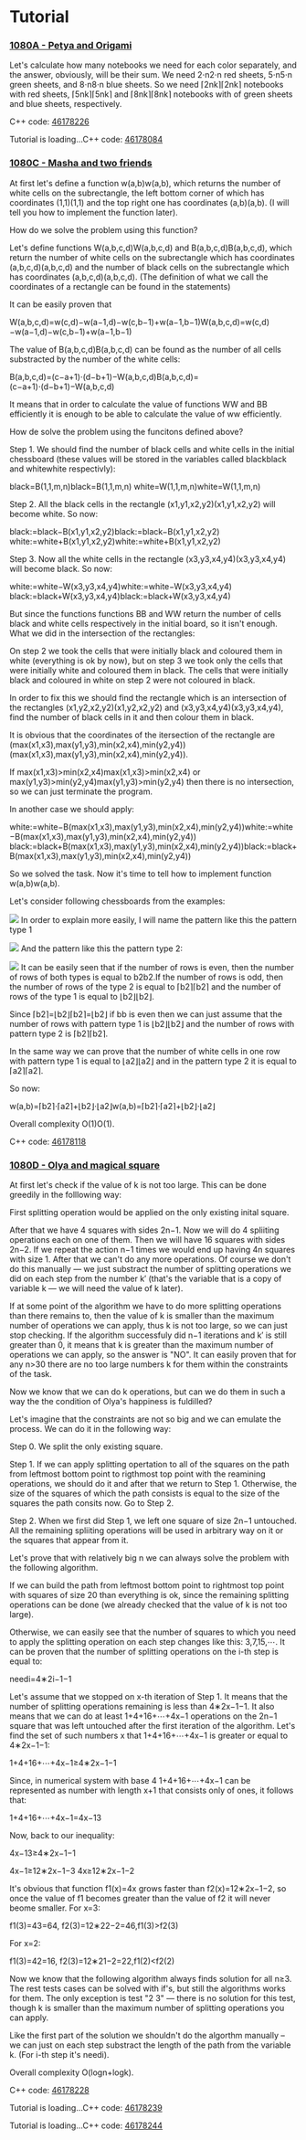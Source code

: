 # Tutorial


### [1080A - Petya and Origami](../problems/A._Petya_and_Origami.md "Codeforces Round 524 (Div. 2)")

Let's calculate how many notebooks we need for each color separately, and the answer, obviously, will be their sum. We need 2⋅n2⋅n red sheets, 5⋅n5⋅n green sheets, and 8⋅n8⋅n blue sheets. So we need ⌈2nk⌉⌈2nk⌉ notebooks with red sheets, ⌈5nk⌉⌈5nk⌉ and ⌈8nk⌉⌈8nk⌉ notebooks with of green sheets and blue sheets, respectively.

C++ code: [46178226](https://codeforces.com/contest/1080/submission/46178226 "Submission 46178226 by stanislav.bezkorovainyi")

 Tutorial is loading...C++ code: [46178084](https://codeforces.com/contest/1080/submission/46178084 "Submission 46178084 by stanislav.bezkorovainyi")

 
### [1080C - Masha and two friends](../problems/C._Masha_and_two_friends.md "Codeforces Round 524 (Div. 2)")

At first let's define a function w(a,b)w(a,b), which returns the number of white cells on the subrectangle, the left bottom corner of which has coordinates (1,1)(1,1) and the top right one has coordinates (a,b)(a,b). (I will tell you how to implement the function later).

How do we solve the problem using this function?

Let's define functions W(a,b,c,d)W(a,b,c,d) and B(a,b,c,d)B(a,b,c,d), which return the number of white cells on the subrectangle which has coordinates (a,b,c,d)(a,b,c,d) and the number of black cells on the subrectangle which has coordinates (a,b,c,d)(a,b,c,d). (The definition of what we call the coordinates of a rectangle can be found in the statements)

It can be easily proven that 

W(a,b,c,d)=w(c,d)−w(a−1,d)−w(c,b−1)+w(a−1,b−1)W(a,b,c,d)=w(c,d)−w(a−1,d)−w(c,b−1)+w(a−1,b−1)

The value of B(a,b,c,d)B(a,b,c,d) can be found as the number of all cells substracted by the number of the white cells: 

B(a,b,c,d)=(c−a+1)⋅(d−b+1)−W(a,b,c,d)B(a,b,c,d)=(c−a+1)⋅(d−b+1)−W(a,b,c,d)

It means that in order to calculate the value of functions WW and BB efficiently it is enough to be able to calculate the value of ww efficiently.

How de solve the problem using the funcitons defined above?

Step 1. We should find the number of black cells and white cells in the initial chessboard (these values will be stored in the variables called blackblack and whitewhite respectivly):

black=B(1,1,m,n)black=B(1,1,m,n) white=W(1,1,m,n)white=W(1,1,m,n)

Step 2. All the black cells in the rectangle (x1,y1,x2,y2)(x1,y1,x2,y2) will become white. So now:

black:=black−B(x1,y1,x2,y2)black:=black−B(x1,y1,x2,y2) white:=white+B(x1,y1,x2,y2)white:=white+B(x1,y1,x2,y2)

Step 3. Now all the white cells in the rectangle (x3,y3,x4,y4)(x3,y3,x4,y4) will become black. So now:

white:=white−W(x3,y3,x4,y4)white:=white−W(x3,y3,x4,y4) black:=black+W(x3,y3,x4,y4)black:=black+W(x3,y3,x4,y4)

But since the functions functions BB and WW return the number of cells black and white cells respectively in the initial board, so it isn't enough. What we did in the intersection of the rectangles:

On step 2 we took the cells that were initially black and coloured them in white (everything is ok by now), but on step 3 we took only the cells that were initially white and coloured them in black. The cells that were initially black and coloured in white on step 2 were not coloured in black. 

In order to fix this we should find the rectangle which is an intersection of the rectangles (x1,y2,x2,y2)(x1,y2,x2,y2) and (x3,y3,x4,y4)(x3,y3,x4,y4), find the number of black cells in it and then colour them in black.

It is obvious that the coordinates of the itersection of the rectangle are (max(x1,x3),max(y1,y3),min(x2,x4),min(y2,y4))(max(x1,x3),max(y1,y3),min(x2,x4),min(y2,y4)).

If max(x1,x3)>min(x2,x4)max(x1,x3)>min(x2,x4) or max(y1,y3)>min(y2,y4)max(y1,y3)>min(y2,y4) then there is no intersection, so we can just terminate the program.

In another case we should apply:

white:=white−B(max(x1,x3),max(y1,y3),min(x2,x4),min(y2,y4))white:=white−B(max(x1,x3),max(y1,y3),min(x2,x4),min(y2,y4)) black:=black+B(max(x1,x3),max(y1,y3),min(x2,x4),min(y2,y4))black:=black+B(max(x1,x3),max(y1,y3),min(x2,x4),min(y2,y4))

So we solved the task. Now it's time to tell how to implement function w(a,b)w(a,b).

Let's consider following chessboards from the examples:

 ![](images/1ba4cfbd6ddfa32b4c6dbb3143ca5dd4ef4213f8.png) In order to explain more easily, I will name the pattern like this the pattern type 1

 ![](images/f3317e6dff3d236fdde7a2be98772110af656c43.png) And the pattern like this the pattern type 2:

 ![](images/33f51dc6a3355a6bcf2d33e79f4f2d7cd27d70c2.png) It can be easily seen that if the number of rows is even, then the number of rows of both types is equal to b2b2.If the number of rows is odd, then the number of rows of the type 2 is equal to ⌈b2⌉⌈b2⌉ and the number of rows of the type 1 is equal to ⌊b2⌋⌊b2⌋. 

Since ⌈b2⌉=⌊b2⌋⌈b2⌉=⌊b2⌋ if bb is even then we can just assume that the number of rows with pattern type 1 is ⌊b2⌋⌊b2⌋ and the number of rows with pattern type 2 is ⌈b2⌉⌈b2⌉.

In the same way we can prove that the number of white cells in one row with pattern type 1 is equal to ⌊a2⌋⌊a2⌋ and in the pattern type 2 it is equal to ⌈a2⌉⌈a2⌉.

So now:

w(a,b)=⌈b2⌉⋅⌈a2⌉+⌊b2⌋⋅⌊a2⌋w(a,b)=⌈b2⌉⋅⌈a2⌉+⌊b2⌋⋅⌊a2⌋

Overall complexity O(1)O(1).

C++ code: [46178118](https://codeforces.com/contest/1080/submission/46178118 "Submission 46178118 by stanislav.bezkorovainyi")

 
### [1080D - Olya and magical square](../problems/D._Olya_and_magical_square.md "Codeforces Round 524 (Div. 2)")

At first let's check if the value of k is not too large. This can be done greedily in the folllowing way:

First splitting operation would be applied on the only existing inital square. 

After that we have 4 squares with sides 2n−1. Now we will do 4 spliiting operations each on one of them. Then we will have 16 squares with sides 2n−2. If we repeat the action n−1 times we would end up having 4n squares with size 1. After that we can't do any more operations. Of course we don't do this manually — we just substract the number of splitting operations we did on each step from the number k′ (that's the variable that is a copy of variable k — we will need the value of k later).

If at some point of the algorithm we have to do more splitting operations than there remains to, then the value of k is smaller than the maximum number of operations we can apply, thus k is not too large, so we can just stop checking. If the algorithm successfuly did n−1 iterations and k′ is still greater than 0, it means that k is greater than the maximum number of operations we can apply, so the answer is "NO". It can easily proven that for any n>30 there are no too large numbers k for them within the constraints of the task. 

Now we know that we can do k operations, but can we do them in such a way the the condition of Olya's happiness is fuldilled?

Let's imagine that the constraints are not so big and we can emulate the process. We can do it in the following way:

Step 0. We split the only existing square.

Step 1. If we can apply splitting opertation to all of the squares on the path from leftmost bottom point to rigthmost top point with the reamining operations, we should do it and after that we return to Step 1. Otherwise, the size of the squares of which the path consists is equal to the size of the squares the path consits now. Go to Step 2.

Step 2. When we first did Step 1, we left one square of size 2n−1 untouched. All the remaining spliiting operations will be used in arbitrary way on it or the squares that appear from it.

Let's prove that with relatively big n we can always solve the problem with the following algorithm.

If we can build the path from leftmost bottom point to rightmost top point with squares of size 20 than everything is ok, since the remaining splitting operations can be done (we already checked that the value of k is not too large).

Otherwise, we can easily see that the number of squares to which you need to apply the splitting operation on each step changes like this: 3,7,15,⋯. It can be proven that the number of splitting operations on the i-th step is equal to:

needi=4∗2i−1−1

Let's assume that we stopped on x-th iteration of Step 1. It means that the number of splitting operations remaining is less than 4∗2x−1−1. It also means that we can do at least 1+4+16+⋯+4x−1 operations on the 2n−1 square that was left untouched after the first iteration of the algorithm. Let's find the set of such numbers x that 1+4+16+⋯+4x−1 is greater or equal to 4∗2x−1−1:

1+4+16+⋯+4x−1≥4∗2x−1−1 

Since, in numerical system with base 4 1+4+16+⋯+4x−1 can be represented as number with length x+1 that consists only of ones, it follows that:

1+4+16+⋯+4x−1=4x−13

Now, back to our inequality:

4x−13≥4∗2x−1−1

4x−1≥12∗2x−1−3 4x≥12∗2x−1−2

It's obvious that function f1(x)=4x grows faster than f2(x)=12∗2x−1−2, so once the value of f1 becomes greater than the value of f2 it will never beome smaller. For x=3:

f1(3)=43=64, f2(3)=12∗22−2=46,f1(3)>f2(3)

For x=2:

f1(3)=42=16, f2(3)=12∗21−2=22,f1(2)<f2(2)

Now we know that the following algorithm always finds solution for all n≥3. The rest tests cases can be solved with if's, but still the algorithms works for them. The only exception is test "2 3" — there is no solution for this test, though k is smaller than the maximum number of splitting operations you can apply. 

Like the first part of the solution we shouldn't do the algorthm manually – we can just on each step substract the length of the path from the variable k. (For i-th step it's needi).

Overall complexity O(logn+logk).

C++ code: [46178228](https://codeforces.com/contest/1080/submission/46178228 "Submission 46178228 by stanislav.bezkorovainyi")

 Tutorial is loading...C++ code: [46178239](https://codeforces.com/contest/1080/submission/46178239 "Submission 46178239 by stanislav.bezkorovainyi")

 Tutorial is loading...C++ code: [46178244](https://codeforces.com/contest/1080/submission/46178244 "Submission 46178244 by stanislav.bezkorovainyi")

